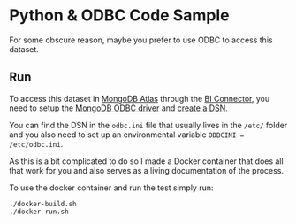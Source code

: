 # Python & ODBC Code Sample

For some obscure reason, maybe you prefer to use ODBC to access this dataset.

## Run

To access this dataset in [MongoDB Atlas](https://www.mongodb.com/cloud/atlas) through the [BI Connector](https://www.mongodb.com/products/bi-connector), you need to setup the [MongoDB ODBC driver](https://github.com/mongodb/mongo-odbc-driver/releases) and [create a DSN](https://docs.mongodb.com/bi-connector/master/tutorial/create-system-dsn/#).

You can find the DSN in the `odbc.ini` file that usually lives in the `/etc/` folder and you also need to set up an environmental variable `ODBCINI = /etc/odbc.ini`.

As this is a bit complicated to do so I made a Docker container that does all that work for you and also serves as a living documentation of the process.

To use the docker container and run the test simply run: 

```shell script
./docker-build.sh
./docker-run.sh
``` 
